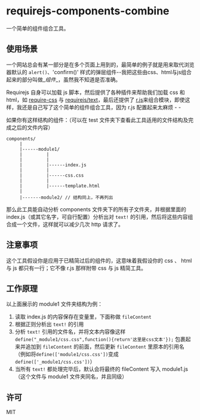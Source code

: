 # requirejs-components-combine
一个简单的组件组合工具。

## 使用场景
一个网站总会有某一部分是在多个页面上用到的，最简单的例子就是用来取代浏览器默认的 `alert()`、'confirm()' 样式的弹层组件--我把这些由css、html与js组合起来的部分叫做_*组件*_，虽然我不知道是否准确。

Requirejs 自身可以加载 js 脚本，然后提供了各种插件来帮助我们加载 css 和 html，如 [require-css](https://github.com/guybedford/require-css) 与 [requirejs/text](https://github.com/requirejs/text)，最后还提供了 [r.js](https://github.com/jrburke/r.js)来组合模块，即使这样，我还是自己写了这个简单的组件组合工具，因为 r.js 配置起来太麻烦 - -

如果你有这样结构的组件：（可以在 test 文件夹下查看此工具适用的文件结构及完成之后的文件内容）
```
components/
     |
     |------module1/
     |         |
     |         |
     |         |------index.js
     |         |
     |         |------css.css
     |         |
     |         |------template.html
     |
     |-------module2/ // 结构同上，不再列出
```
那么此工具能自动分析 components 文件夹下的所有子文件夹，并根据里面的 index.js（或其它名字，可自行配置）分析出对 `text!` 的引用，然后将这些内容组合成一个文件，这样就可以减少几次 http 请求了。

## 注意事项
这个工具假设你是应用于已精简过后的组件的，这意味着我假设你的 css 、 html 与 js 都只有一行；它不像 r.js 那样附带 css 与 js 精简工具。

## 工作原理
以上面展示的 module1 文件夹结构为例：

1. 读取 index.js 的内容保存在变量里，下面称做 `fileContent`
2. 根据正则分析出 `text!` 的引用
3. 分析 `text!` 引用的文件名，并将文本内容像这样 `define("_module1/css.css",function(){return'这里是css文本'});` 包裹起来并追加到 `fileContent` 的前面，然后更新 `fileContent` 里原本的引用名（例如将`define(['module1/css.css'])`变成`define(['_module1/css.css'])`）
4. 当所有 `text!` 都处理完毕后，默认会将最终的 fileContent 写入 module1.js （这个文件与 module1 文件夹同名，并且同级）

## 许可
MIT
